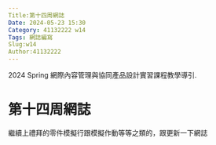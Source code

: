 ```yaml
---
Title:第十四周網誌
Date: 2024-05-23 15:30
Category: 41132222 w14
Tags: 網誌編寫
Slug:w14 
Author:41132222
---
```


2024 Spring 網際內容管理與協同產品設計實習課程教學導引.

<!-- PELICAN_END_SUMMARY -->

# 第十四周網誌
繼續上禮拜的零件模擬行跟模擬作動等等之類的，跟更新一下網誌